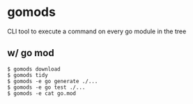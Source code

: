 # gomods

CLI tool to execute a command on every go module in the tree

## w/ go mod
```shell
$ gomods download
$ gomods tidy
$ gomods -e go generate ./...
$ gomods -e go test ./...
$ gomods -e cat go.mod
```
